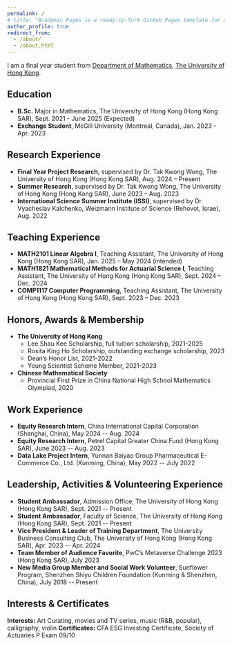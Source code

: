 ```yaml
---
permalink: /
# title: "Academic Pages is a ready-to-fork GitHub Pages template for academic personal websites"
author_profile: true
redirect_from: 
  - /about/
  - /about.html
---
```


I am a final year student from [Department of Mathematics](https://hkumath.hku.hk/web/index.php), [The University of Hong Kong](https://www.hku.hk/). 

Education
------
- **B.Sc.** Major in Mathematics, The University of Hong Kong (Hong Kong SAR), Sept. 2021 - June 2025 (Expected)
- **Exchange Student**, McGill University (Montreal, Canada), Jan. 2023 - Apr. 2023
  
Research Experience
------
- **Final Year Project Research**, supervised by Dr. Tak Kwong Wong, The University of Hong Kong (Hong Kong SAR), Aug. 2024 – Present
- **Summer Research**, supervised by Dr. Tak Kwong Wong, The University of Hong Kong (Hong Kong SAR), June 2023 – Aug. 2023
- **International Science Summer Institute (ISSI)**, supervised by Dr. Vyacheslav Kalchenko, Weizmann Institute of Science (Rehovot, Israe), Aug. 2022

Teaching Experience
------
- **MATH2101 Linear Algebra I**, Teaching Assistant, The University of Hong Kong (Hong Kong SAR), Jan. 2025 – May 2024 (intended)
- **MATH1821 Mathematical Methods for Actuarial Science I**, Teaching Assistant, The University of Hong Kong (Hong Kong SAR), Sept. 2024 – Dec. 2024
- **COMP1117 Computer Programming**, Teaching Assistant, The University of Hong Kong (Hong Kong SAR), Sept. 2023 – Dec. 2023

Honors, Awards & Membership
------
- **The University of Hong Kong**
  - Lee Shau Kee Scholarship, full tuition scholarship, 2021-2025
  - Rosita King Ho Scholarship, outstanding exchange scholarship, 2023
  - Dean’s Honor List, 2021-2022
  - Young Scientist Scheme Member, 2021-2023
- **Chinese Mathematical Society**
  - Provincial First Prize in China National High School Mathematics Olympiad, 2020

Work Experience
------
- **Equity Research Intern**, China International Capital Corporation (Shanghai, China), May 2024 -- Aug. 2024
- **Equity Research Intern**, Petrel Capital Greater China Fund (Hong Kong SAR), June 2023 -- Aug. 2023
- **Data Lake Project Intern**, Yunnan Baiyao Group Pharmaceutical E-Commerce Co., Ltd. (Kunming, China), May 2022 -- July 2022

Leadership, Activities & Volunteering Experience
------
- **Student Ambassador**, Admission Office, The University of Hong Kong (Hong Kong SAR), Sept. 2021 -- Present
- **Student Ambassador**, Faculty of Science, The University of Hong Kong (Hong Kong SAR), Sept. 2021 -- Present
- **Vice President & Leader of Training Department**, The University Business Consulting Club, The University of Hong Kong (Hong Kong SAR), Apr. 2023 -- Apr. 2024
- **Team Member of Audience Favorite**, PwC’s Metaverse Challenge 2023 (Hong Kong SAR), July 2023
- **New Media Group Member and Social Work Volunteer**, Sunflower Program, Shenzhen Shiyu Children Foundation (Kunming \& Shenzhen, China), July 2018 -- Present

Interests & Certificates
------
**Interests:** Art Curating, movies and TV series, music (R&B, popular), calligraphy, violin
**Certificates:** CFA ESG Investing Certificate, Society of Actuaries P Exam 09/10



